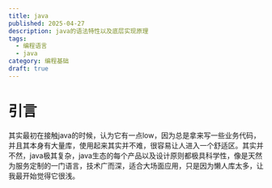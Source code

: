 ```yaml
---
title: java
published: 2025-04-27
description: java的语法特性以及底层实现原理
tags:
  - 编程语言
  - java
category: 编程基础
draft: true
---
```


# 引言

其实最初在接触java的时候，认为它有一点low，因为总是拿来写一些业务代码，并且其本身有大量库，使用起来其实并不难，很容易让人进入一个舒适区。其实并不然，java极其复杂，java生态的每个产品以及设计原则都极具科学性，像是天然为服务定制的一门语言，技术广而深，适合大场面应用，只是因为懒人库太多，让我最开始觉得它很浅。

